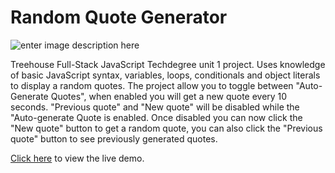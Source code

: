 # Random Quote Generator

![enter image description here](https://mralbelo.com/teamtreehouse/screenshots/random-quotes.png)

Treehouse Full-Stack JavaScript Techdegree unit 1 project. Uses knowledge of basic JavaScript syntax, variables, loops, conditionals and object literals to display a random quotes. The project allow you to toggle between "Auto-Generate Quotes", when enabled you will get a new quote every 10 seconds. "Previous quote" and "New quote" will be disabled while the "Auto-generate Quote is enabled. Once disabled you can now click the "New quote" button to get a random quote, you can also click the "Previous quote" button to see previously generated quotes.


 [Click here](https://mralbelo.com/teamtreehouse/project1/index.html) to view the live demo. 
